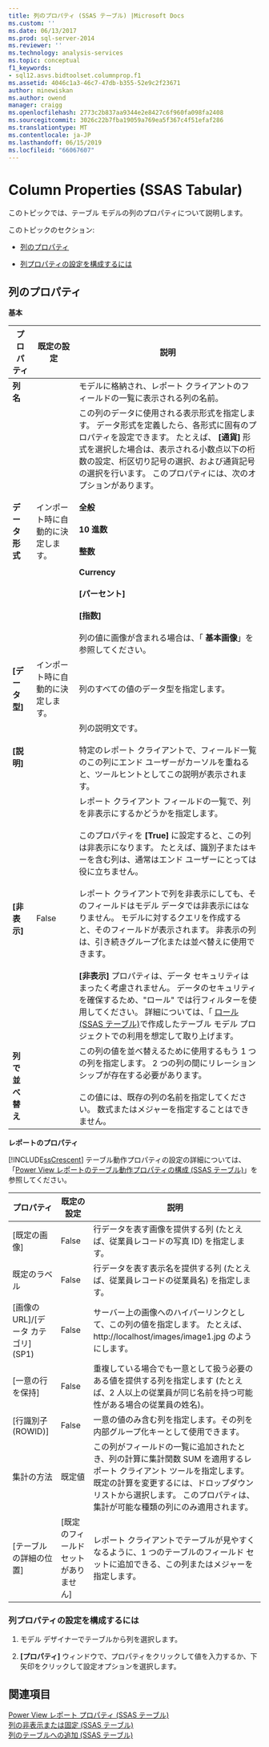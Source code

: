 ```yaml
---
title: 列のプロパティ (SSAS テーブル) |Microsoft Docs
ms.custom: ''
ms.date: 06/13/2017
ms.prod: sql-server-2014
ms.reviewer: ''
ms.technology: analysis-services
ms.topic: conceptual
f1_keywords:
- sql12.asvs.bidtoolset.columnprop.f1
ms.assetid: 4046c1a3-46c7-47db-b355-52e9c2f23671
author: minewiskan
ms.author: owend
manager: craigg
ms.openlocfilehash: 2773c2b837aa9344e2e8427c6f960fa098fa2408
ms.sourcegitcommit: 3026c22b7fba19059a769ea5f367c4f51efaf286
ms.translationtype: MT
ms.contentlocale: ja-JP
ms.lasthandoff: 06/15/2019
ms.locfileid: "66067607"
---
```

# <a name="column-properties-ssas-tabular"></a>Column Properties (SSAS Tabular)
  このトピックでは、テーブル モデルの列のプロパティについて説明します。  
  
 このトピックのセクション:  
  
-   [列のプロパティ](#bkmk_properties)  
  
-   [列プロパティの設定を構成するには](#bkmk_config_prop)  
  
##  <a name="bkmk_properties"></a> 列のプロパティ  
 **基本**  
  
|プロパティ|既定の設定|説明|  
|--------------|---------------------|-----------------|  
|**列名**||モデルに格納され、レポート クライアントのフィールドの一覧に表示される列の名前。|  
|**データ形式**|インポート時に自動的に決定します。|この列のデータに使用される表示形式を指定します。 データ形式を定義したら、各形式に固有のプロパティを設定できます。 たとえば、 **[通貨]** 形式を選択した場合は、表示される小数点以下の桁数の設定、桁区切り記号の選択、および通貨記号の選択を行います。 このプロパティには、次のオプションがあります。<br /><br /> **全般**<br /><br /> **10 進数**<br /><br /> **整数**<br /><br /> **Currency**<br /><br /> **[パーセント]**<br /><br /> **[指数]**<br /><br /> 列の値に画像が含まれる場合は、「 **基本画像**」を参照してください。|  
|**[データ型]**|インポート時に自動的に決定します。|列のすべての値のデータ型を指定します。|  
|**[説明]**||列の説明文です。<br /><br /> 特定のレポート クライアントで、フィールド一覧のこの列にエンド ユーザーがカーソルを重ねると、ツールヒントとしてこの説明が表示されます。|  
|**[非表示]**|False|レポート クライアント フィールドの一覧で、列を非表示にするかどうかを指定します。<br /><br /> このプロパティを **[True]** に設定すると、この列は非表示になります。 たとえば、識別子またはキーを含む列は、通常はエンド ユーザーにとっては役に立ちません。<br /><br /> レポート クライアントで列を非表示にしても、そのフィールドはモデル データでは非表示にはなりません。 モデルに対するクエリを作成すると、そのフィールドが表示されます。 非表示の列は、引き続きグループ化または並べ替えに使用できます。<br /><br /> **[非表示]** プロパティは、データ セキュリティはまったく考慮されません。 データのセキュリティを確保するため、"ロール" では行フィルターを使用してください。 詳細については、「 [ロール &#40;SSAS テーブル&#41;](roles-ssas-tabular.md)で作成したテーブル モデル プロジェクトでの利用を想定して取り上げます。|  
|**列で並べ替え**||この列の値を並べ替えるために使用するもう 1 つの列を指定します。 2 つの列の間にリレーションシップが存在する必要があります。<br /><br /> この値には、既存の列の名前を指定してください。 数式またはメジャーを指定することはできません。|  
  
 **レポートのプロパティ**  
  
 [!INCLUDE[ssCrescent](../../includes/sscrescent-md.md)] テーブル動作プロパティの設定の詳細については、「[Power View レポートのテーブル動作プロパティの構成 (SSAS テーブル)](power-view-configure-table-behavior-properties-for-reports.md)」を参照してください。  
  
|プロパティ|既定の設定|説明|  
|--------------|---------------------|-----------------|  
|[既定の画像]|False|行データを表す画像を提供する列 (たとえば、従業員レコードの写真 ID) を指定します。|  
|既定のラベル|False|行データを表す表示名を提供する列 (たとえば、従業員レコードの従業員名) を指定します。|  
|[画像の URL]/[データ カテゴリ] (SP1)|False|サーバー上の画像へのハイパーリンクとして、この列の値を指定します。 たとえば、 http://localhost/images/image1.jpg のようにします。|  
|[一意の行を保持]|False|重複している場合でも一意として扱う必要のある値を提供する列を指定します (たとえば、2 人以上の従業員が同じ名前を持つ可能性がある場合の従業員の姓名)。|  
|[行識別子 (ROWID)]|False|一意の値のみ含む列を指定します。その列を内部グループ化キーとして使用できます。|  
|集計の方法|既定値|この列がフィールドの一覧に追加されたとき、列の計算に集計関数 SUM を適用するレポート クライアント ツールを指定します。 既定の計算を変更するには、ドロップダウン リストから選択します。 このプロパティは、集計が可能な種類の列にのみ適用されます。|  
|[テーブルの詳細の位置]|[既定のフィールド セットがありません]|レポート クライアントでテーブルが見やすくなるように、1 つのテーブルのフィールド セットに追加できる、この列またはメジャーを指定します。|  
  
###  <a name="bkmk_config_prop"></a> 列プロパティの設定を構成するには  
  
1.  モデル デザイナーでテーブルから列を選択します。  
  
2.  **[プロパティ]** ウィンドウで、プロパティをクリックして値を入力するか、下矢印をクリックして設定オプションを選択します。  
  
## <a name="see-also"></a>関連項目  
 [Power View レポート プロパティ (SSAS テーブル)](properties-ssas-tabular.md)   
 [列の非表示または固定 (SSAS テーブル)](hide-or-freeze-columns-ssas-tabular.md)   
 [列のテーブルへの追加 (SSAS テーブル)](add-columns-to-a-table-ssas-tabular.md)  
  
  
